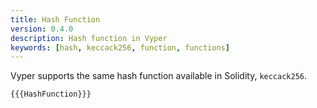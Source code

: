 ```yaml
---
title: Hash Function
version: 0.4.0
description: Hash function in Vyper
keywords: [hash, keccack256, function, functions]
---
```


Vyper supports the same hash function available in Solidity, `keccack256`.

```vyper
{{{HashFunction}}}
```
